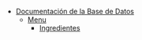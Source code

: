 - [Documentación de la Base de Datos](/basedata/index)
    - [Menu](/basedata/menu/index)
        - [Ingredientes](/basedata/menu/Ingredients)
<!--        - [Categorías de Ingredientes](/basedata/menu/IngredientCategories)-->
<!--        - [Productos Semi-Terminados](/basedata/menu/Semi-FinishedProducts)-->
<!--        - [Categorías de Productos](/basedata/menu/ProductsCategories)-->
<!--        - [Productos](/basedata/menu/Products)-->

<!--    - [Empleados](/basedata/employees/index)-->
<!--        - [Usuarios](/basedata/employees/users)-->
<!--        - [Roles](/basedata/employees/roles)-->
